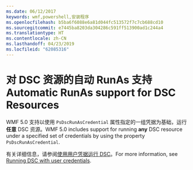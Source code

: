 ```yaml
---
ms.date: 06/12/2017
keywords: wmf,powershell,安装程序
ms.openlocfilehash: b5ba6f6088e6a81d044fc513572f7c7cb688cd10
ms.sourcegitcommit: e7445ba8203da304286c591ff513900ad1c244a4
ms.translationtype: HT
ms.contentlocale: zh-CN
ms.lasthandoff: 04/23/2019
ms.locfileid: "62085316"
---
```

# <a name="automatic-runas-support-for-dsc-resources"></a><span data-ttu-id="3135e-102">对 DSC 资源的自动 RunAs 支持</span><span class="sxs-lookup"><span data-stu-id="3135e-102">Automatic RunAs support for DSC Resources</span></span>

<span data-ttu-id="3135e-103">WMF 5.0 支持以使用 `PsDscRunAsCredential` 属性指定的一组凭据为基础，运行**任意** DSC 资源。</span><span class="sxs-lookup"><span data-stu-id="3135e-103">WMF 5.0 includes support for running **any** DSC resource under a specified set of credentials by using the property `PsDscRunAsCredential`.</span></span>

<span data-ttu-id="3135e-104">有关详细信息，请参阅[使用用户凭据运行 DSC](https://msdn.microsoft.com/powershell/dsc/runasuser)。</span><span class="sxs-lookup"><span data-stu-id="3135e-104">For more information, see [Running DSC with user credentials](https://msdn.microsoft.com/powershell/dsc/runasuser).</span></span>
